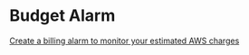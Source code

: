 # Budget Alarm

[Create a billing alarm to monitor your estimated AWS charges](https://docs.aws.amazon.com/AmazonCloudWatch/latest/monitoring/monitor_estimated_charges_with_cloudwatch.html)
